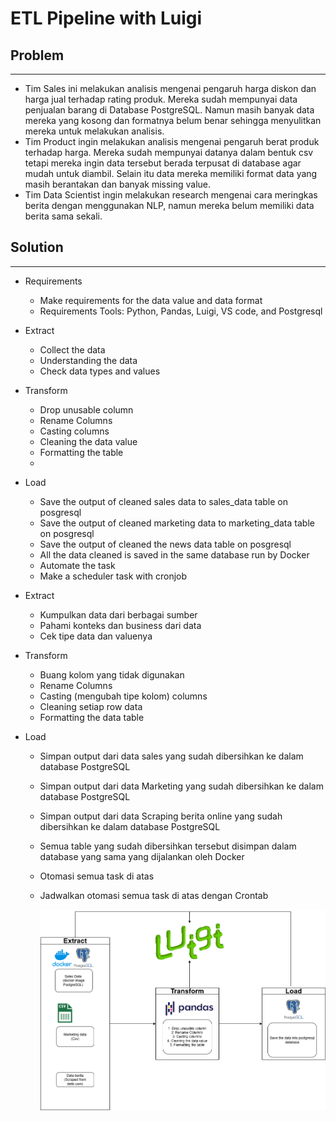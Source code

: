 # ETL Pipeline with Luigi

## Problem

---

- Tim Sales ini melakukan analisis mengenai pengaruh harga diskon dan harga jual terhadap rating produk. Mereka sudah mempunyai data penjualan barang di Database PostgreSQL. Namun masih banyak data mereka yang kosong dan formatnya belum benar sehingga menyulitkan mereka untuk melakukan analisis.
- Tim Product ingin melakukan analisis mengenai pengaruh berat produk terhadap harga. Mereka sudah mempunyai datanya dalam bentuk csv tetapi mereka ingin data tersebut berada terpusat di database agar mudah untuk diambil. Selain itu data mereka memiliki format data yang masih berantakan dan banyak missing value.
- Tim Data Scientist ingin melakukan research mengenai cara meringkas berita dengan menggunakan NLP, namun mereka belum memiliki data berita sama sekali.

## Solution

---

- Requirements

  - Make requirements for the data value and data format
  - Requirements Tools: Python, Pandas, Luigi, VS code, and Postgresql

- Extract

  - Collect the data
  - Understanding the data
  - Check data types and values

- Transform
  - Drop unusable column
  - Rename Columns
  - Casting columns
  - Cleaning the data value
  - Formatting the table
  -
- Load

  - Save the output of cleaned sales data to sales_data table on posgresql
  - Save the output of cleaned marketing data to marketing_data table on posgresql
  - Save the output of cleaned the news data table on posgresql
  - All the data cleaned is saved in the same database run by Docker
  - Automate the task
  - Make a scheduler task with cronjob

- Extract

  - Kumpulkan data dari berbagai sumber
  - Pahami konteks dan business dari data
  - Cek tipe data dan valuenya

- Transform

  - Buang kolom yang tidak digunakan
  - Rename Columns
  - Casting (mengubah tipe kolom) columns
  - Cleaning setiap row data
  - Formatting the data table

- Load

  - Simpan output dari data sales yang sudah dibersihkan ke dalam database PostgreSQL
  - Simpan output dari data Marketing yang sudah dibersihkan ke dalam database PostgreSQL
  - Simpan output dari data Scraping berita online yang sudah dibersihkan ke dalam database PostgreSQL
  - Semua table yang sudah dibersihkan tersebut disimpan dalam database yang sama yang dijalankan oleh Docker
  - Otomasi semua task di atas
  - Jadwalkan otomasi semua task di atas dengan Crontab

    ![ETL Pipeline Diagram](./asset/ETL-pipeline-Flow.png)
